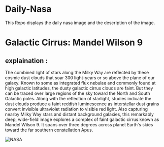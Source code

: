 # Daily-Nasa

This Repo displays the daily nasa image and the description of the image.

<!--NASA-->
# Galactic Cirrus: Mandel Wilson 9
## explaination :

The combined light of stars along the Milky Way are reflected by these cosmic dust clouds that soar 300 light-years or so above the plane of our galaxy. Known to some as integrated flux nebulae and commonly found at high galactic latitudes, the dusty galactic cirrus clouds are faint. But they can be traced over large regions of the sky toward the North and South Galactic poles. Along with the reflection of starlight, studies indicate the dust clouds produce a faint reddish luminescence as interstellar dust grains convert invisible ultraviolet radiation to visible red light. Also capturing nearby Milky Way stars and distant background galaxies, this remarkably deep, wide-field image explores a complex of faint galactic cirrus known as Mandel Wilson 9. It spans over three degrees across planet Earth's skies toward the far southern constellation Apus.

![NASA](https://apod.nasa.gov/apod/image/2307/MandelWilson9_GabrielRodriguesSantos_APOD1024.jpg)
<!--/NASA-->